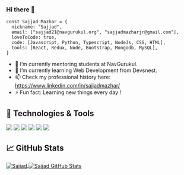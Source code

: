 ### Hi there 👋


```
const Sajjad_Mazhar = {
  nickname: "Sajjad",
  email: ["sajjad21@navgurukul.org", "sajjadmazharjr@gmail.com"],
  loveToCode: true,
  code: [Javascript, Python, Typescript, NodeJs, CSS, HTML],
  tools: [React, Redux, Node, Bootstrap, Mongodb, MySQL],
}
```

- 🔭 I’m currently mentoring students at NavGurukul.
- 🌱 I’m currently learning Web Development from Devsnest.
- 📫 Check my professional history here: https://www.linkedin.com/in/sajjadmazhar/
- ⚡ Fun fact: Learning new things every day !

## 🔧 Technologies & Tools

![](https://img.shields.io/badge/Editor-VS_Code-informational?style=flat&logo=visual-studio-code&logoColor=white&color=6aa6f8)
![](https://img.shields.io/badge/Code-JavaScript-informational?style=flat&logo=javascript&logoColor=white&color=6aa6f8)
![](https://img.shields.io/badge/Code-TypeScript-informational?style=flat&logo=typescript&logoColor=white&color=6aa6f8)
![](https://img.shields.io/badge/Code-React-informational?style=flat&logo=react&logoColor=white&color=6aa6f8)
![](https://img.shields.io/badge/Code-Redux-informational?style=flat&logo=Redux&logoColor=white&color=6aa6f8)
![](https://img.shields.io/badge/Tools-MongoDB-informational?style=flat&logo=mongodb&logoColor=white&color=6aa6f8)


## &#x1f4c8; GitHub Stats

<a href="https://github.com/sajjadmazhar/sajjadmazhar">
  <img align="center" src="https://github-readme-stats.vercel.app/api/top-langs/?username=sajjadmazhar&hide=c%2B%2B,c,html&title_color=6aa6f8&text_color=8a919a&icon_color=6aa6f8&bg_color=0e1116" alt="Sajjad" />
</a>

<a href="https://github.com/rachit1994/rachit1994">
  <img align="center" src="https://github-readme-stats.vercel.app/api?username=sajjadmazhar&show_icons=true&line_height=27&count_private=true&title_color=6aa6f8&text_color=8a919a&icon_color=6aa6f8&bg_color=0e1116" alt="Sajjad GitHub Stats" />
</a>
